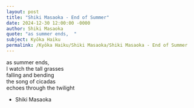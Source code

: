 ```yaml
---
layout: post
title: "Shiki Masaoka - End of Summer"
date: 2024-12-30 12:00:00 -0000
author: Shiki Masaoka
quote: "as summer ends,  "
subject: Kyōka Haiku
permalink: /Kyōka Haiku/Shiki Masaoka/Shiki Masaoka - End of Summer
---
```


as summer ends,  
I watch the tall grasses  
falling and bending  
the song of cicadas  
echoes through the twilight

- Shiki Masaoka
